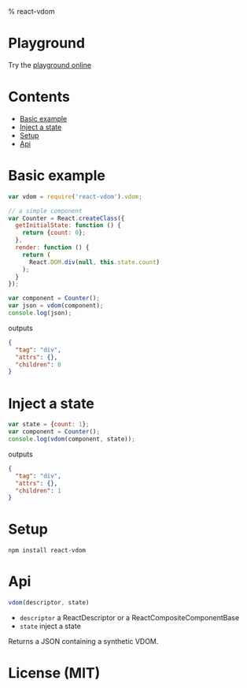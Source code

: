 % react-vdom

# Playground

Try the [playground online](https://gcanti.github.io/resources/react-vdom/playground/playground.html)

# Contents

- [Basic example](#basic-example)
- [Inject a state](#inject-a-state)
- [Setup](#setup)
- [Api](#api)

# Basic example

```js
var vdom = require('react-vdom').vdom;

// a simple component
var Counter = React.createClass({
  getInitialState: function () {
    return {count: 0};
  },
  render: function () {
    return (
      React.DOM.div(null, this.state.count)
    );
  }
});

var component = Counter();
var json = vdom(component);
console.log(json);
```

outputs 

```json
{
  "tag": "div",
  "attrs": {},
  "children": 0
}
```

# Inject a state

```js
var state = {count: 1};
var component = Counter();
console.log(vdom(component, state));
```

outputs 

```json
{
  "tag": "div",
  "attrs": {},
  "children": 1
}
```

# Setup

    npm install react-vdom

# Api

```js
vdom(descriptor, state)
```

- `descriptor` a ReactDescriptor or a ReactCompositeComponentBase
- `state` inject a state

Returns a JSON containing a synthetic VDOM.

# License (MIT)